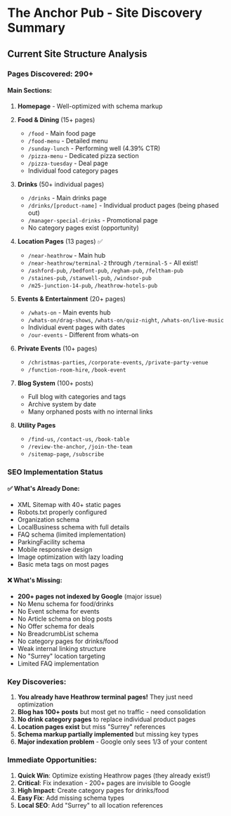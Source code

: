 # The Anchor Pub - Site Discovery Summary

## Current Site Structure Analysis

### Pages Discovered: 290+

#### Main Sections:
1. **Homepage** - Well-optimized with schema markup

2. **Food & Dining** (15+ pages)
   - `/food` - Main food page
   - `/food-menu` - Detailed menu
   - `/sunday-lunch` - Performing well (4.39% CTR)
   - `/pizza-menu` - Dedicated pizza section
   - `/pizza-tuesday` - Deal page
   - Individual food category pages

3. **Drinks** (50+ individual pages)
   - `/drinks` - Main drinks page
   - `/drinks/[product-name]` - Individual product pages (being phased out)
   - `/manager-special-drinks` - Promotional page
   - No category pages exist (opportunity)

4. **Location Pages** (13 pages) ✅
   - `/near-heathrow` - Main hub
   - `/near-heathrow/terminal-2` through `/terminal-5` - All exist!
   - `/ashford-pub`, `/bedfont-pub`, `/egham-pub`, `/feltham-pub`
   - `/staines-pub`, `/stanwell-pub`, `/windsor-pub`
   - `/m25-junction-14-pub`, `/heathrow-hotels-pub`

5. **Events & Entertainment** (20+ pages)
   - `/whats-on` - Main events hub
   - `/whats-on/drag-shows`, `/whats-on/quiz-night`, `/whats-on/live-music`
   - Individual event pages with dates
   - `/our-events` - Different from whats-on

6. **Private Events** (10+ pages)
   - `/christmas-parties`, `/corporate-events`, `/private-party-venue`
   - `/function-room-hire`, `/book-event`

7. **Blog System** (100+ posts)
   - Full blog with categories and tags
   - Archive system by date
   - Many orphaned posts with no internal links

8. **Utility Pages**
   - `/find-us`, `/contact-us`, `/book-table`
   - `/review-the-anchor`, `/join-the-team`
   - `/sitemap-page`, `/subscribe`

### SEO Implementation Status

#### ✅ What's Already Done:
- XML Sitemap with 40+ static pages
- Robots.txt properly configured  
- Organization schema
- LocalBusiness schema with full details
- FAQ schema (limited implementation)
- ParkingFacility schema
- Mobile responsive design
- Image optimization with lazy loading
- Basic meta tags on most pages

#### ❌ What's Missing:
- **200+ pages not indexed by Google** (major issue)
- No Menu schema for food/drinks
- No Event schema for events
- No Article schema on blog posts
- No Offer schema for deals
- No BreadcrumbList schema
- No category pages for drinks/food
- Weak internal linking structure
- No "Surrey" location targeting
- Limited FAQ implementation

### Key Discoveries:

1. **You already have Heathrow terminal pages!** They just need optimization
2. **Blog has 100+ posts** but most get no traffic - need consolidation
3. **No drink category pages** to replace individual product pages
4. **Location pages exist** but miss "Surrey" references
5. **Schema markup partially implemented** but missing key types
6. **Major indexation problem** - Google only sees 1/3 of your content

### Immediate Opportunities:

1. **Quick Win**: Optimize existing Heathrow pages (they already exist!)
2. **Critical**: Fix indexation - 200+ pages are invisible to Google
3. **High Impact**: Create category pages for drinks/food
4. **Easy Fix**: Add missing schema types
5. **Local SEO**: Add "Surrey" to all location references